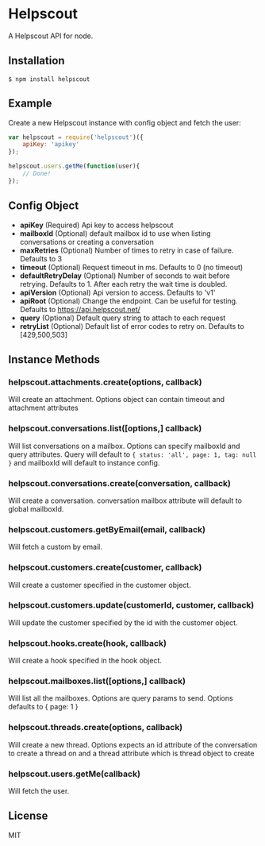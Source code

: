 
# Helpscout

  A Helpscout API for node.

## Installation

    $ npm install helpscout

## Example

Create a new Helpscout instance with config object and fetch the user:

```js
var helpscout = require('helpscout')({
    apiKey: 'apikey'
});

helpscout.users.getMe(function(user){
    // Done!
});
```

## Config Object
- **apiKey** (Required) Api key to access helpscout
- **mailboxId** (Optional) default mailbox id to use when listing conversations or creating a conversation
- **maxRetries** (Optional) Number of times to retry in case of failure. Defaults to 3
- **timeout** (Optional) Request timeout in ms. Defaults to 0 (no timeout)
- **defaultRetryDelay** (Optional) Number of seconds to wait before retrying. Defaults to 1. After each retry the wait time is doubled.
- **apiVersion** (Optional) Api version to access. Defaults to 'v1'
- **apiRoot** (Optional) Change the endpoint. Can be useful for testing. Defaults to https://api.helpscout.net/
- **query** (Optional) Default query string to attach to each request
- **retryList** (Optional) Default list of error codes to retry on. Defaults to [429,500,503]

## Instance Methods

### helpscout.attachments.create(options, callback)

Will create an attachment. Options object can contain timeout and attachment attributes

### helpscout.conversations.list([options,] callback)

Will list conversations on a mailbox. Options can specify mailboxId and query attributes. Query will default to `{ status: 'all', page: 1, tag: null }` and mailboxId will default to instance config.

### helpscout.conversations.create(conversation, callback)

Will create a conversation. conversation mailbox attribute will default to global mailboxId.

### helpscout.customers.getByEmail(email, callback)

Will fetch a custom by email.

### helpscout.customers.create(customer, callback)

Will create a customer specified in the customer object.

### helpscout.customers.update(customerId, customer, callback)

Will update the customer specified by the id with the customer object.

### helpscout.hooks.create(hook, callback)

Will create a hook specified in the hook object.

### helpscout.mailboxes.list([options,] callback)

Will list all the mailboxes. Options are query params to send. Options defaults to { page: 1 }

### helpscout.threads.create(options, callback)

Will create a new thread. Options expects an id attribute of the conversation to create a thread on and a thread attribute which is thread object to create

### helpscout.users.getMe(callback)

Will fetch the user.

## License

MIT
